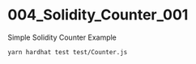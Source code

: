 # 004_Solidity_Counter_001
Simple Solidity Counter Example

 ```yarn hardhat test test/Counter.js```
